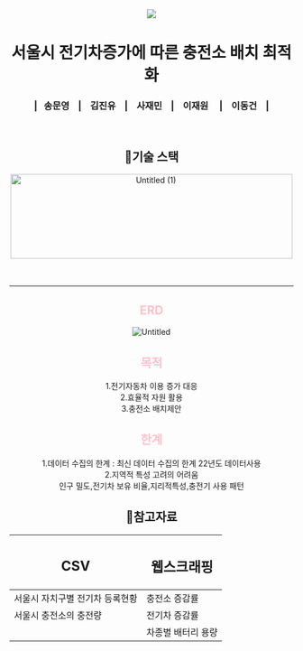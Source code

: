 <div align="center">
<img src = "https://capsule-render.vercel.app/api?type=waving&height=100&color=ff00&text=SK_02_2Team&fontColor=ff0000&fontAlign=50&textBg=false">
</div>
<div align="center">
<h1> 서울시 전기차증가에 따른 충전소 배치 최적화</h1>  
<h3> |&nbsp;&nbsp;&nbsp;송문영&nbsp;&nbsp;&nbsp; |&nbsp;&nbsp;&nbsp; 김진유&nbsp;&nbsp;&nbsp; | &nbsp;&nbsp;&nbsp;사재민&nbsp;&nbsp;&nbsp;  |  &nbsp;&nbsp;&nbsp;이재원 &nbsp;&nbsp;&nbsp; |  &nbsp;&nbsp;&nbsp;이동건&nbsp;&nbsp;&nbsp;  |</h3> 
<div>

</div>

<br>     
<div align="center">
    <h2> 🦋기술 스택</h2>
    <div>
      
  <img src="https://github.com/DONGGUNLEE1/gitrepo/assets/169323625/d5633054-0583-44e7-b01c-389f5b4bd2ee" alt="Untitled (1)" width="500" height="150">


  </div>
<br><br>

------

<div align="center">
    <h2><span style="color:pink;">ERD</h2>

![Untitled](https://github.com/DONGGUNLEE1/gitrepo/assets/169323625/8b3d96fd-4ce5-4843-9ff5-df8b7d840d6a)

<div allgn="center">
   <h2><span style="color:pink;">목적</h2>
   1.전기자동차 이용 증가 대응
     <div>
   2.효율적 자원 활용
   <div>
   3.충전소 배치제안

<div allgn="center">
   <h2><span style="color:pink;">한계</h2>
   1.데이터 수집의 한계 : 최신 데이터 수집의 한계 22년도 데이터사용
   <div>
   2.지역적 특성 고려의 어려움 
   <div>인구 밀도,전기차 보유 비율,지리적특성,충전기 사용 패턴
  <div>
<!DOCTYPE html>
<html lang="en">
<head>
    <meta charset="UTF-8">
    <meta name="viewport" content="width=device-width, initial-scale=1.0">
        <div align="center">
    <h2> 🦋참고자료</h2>
    <div>

| <h2>CSV</h2> |   <h2>웹스크래핑</h2>  | 
|--------|-------------|
| 서울시 자치구별 전기차 등록현황  |  충전소 증감률  |
| 서울시 충전소의 충전량 |  전기차 증감률   |
|      | 차종별 배터리 용량|
</body>
</html>


